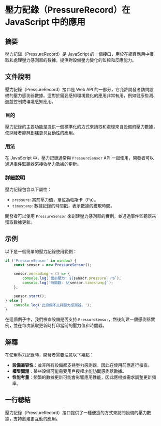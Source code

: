 <!--
Meta Description: # 壓力記錄（PressureRecord）在 JavaScript 中的應用 ## 摘要 壓力記錄（PressureRecord）是 JavaScript 的一個接口，用於在網頁應用中獲取和處理壓力感測器的數據，提供對設備壓力變化的監控和反應能力。 ## 文件說明 壓力記錄（PressureRec...
Meta Keywords: pressuresensor, sensor, 壓力記錄, pressurerecord, javascript
-->

# 壓力記錄（PressureRecord）在 JavaScript 中的應用

## 摘要
壓力記錄（PressureRecord）是 JavaScript 的一個接口，用於在網頁應用中獲取和處理壓力感測器的數據，提供對設備壓力變化的監控和反應能力。

## 文件說明
壓力記錄（PressureRecord）接口是 Web API 的一部分，它允許開發者訪問設備的壓力感測器數據。這對於需要感知環境變化的應用非常有用，例如健康監測、遊戲控制或環境感知應用。

### 目的
壓力記錄的主要功能是提供一個標準化的方式來讀取和處理來自設備的壓力數據，使開發者能夠創建更具互動性的應用。

### 用法
在 JavaScript 中，壓力記錄通常與 `PressureSensor` API 一起使用，開發者可以通過事件監聽器來接收壓力數據的更新。

### 詳細說明
壓力記錄包含以下屬性：
- `pressure`: 當前壓力值，單位為帕斯卡（Pa）。
- `timestamp`: 數據記錄的時間戳，表示數據的獲取時間。

開發者可以使用 `PressureSensor` 來創建壓力感測器的實例，並通過事件監聽器來獲取數據更新。

## 示例
以下是一個簡單的壓力記錄使用範例：

```javascript
if ('PressureSensor' in window) {
    const sensor = new PressureSensor();

    sensor.onreading = () => {
        console.log(`當前壓力: ${sensor.pressure} Pa`);
        console.log(`時間戳: ${sensor.timestamp}`);
    };

    sensor.start();
} else {
    console.log('此設備不支持壓力感測器。');
}
```

在這個例子中，我們檢查設備是否支持 `PressureSensor`，然後創建一個感測器實例，並在每次讀取更新時打印當前的壓力值和時間戳。

## 解釋
在使用壓力記錄時，開發者需要注意以下幾點：
- **設備兼容性**：並非所有設備都支持壓力感測器，因此在使用前應進行檢查。
- **權限問題**：某些設備可能需要用戶授權才能訪問感測器數據。
- **性能考量**：頻繁的數據更新可能會影響應用性能，因此應根據需求調整更新頻率。

## 一行總結
壓力記錄（PressureRecord）接口提供了一種便捷的方式來訪問設備的壓力數據，支持創建更互動的應用。